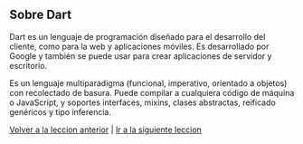 ## Sobre Dart



Dart es un lenguaje de programación diseñado para el desarrollo del cliente, como para la web y aplicaciones móviles. Es desarrollado por Google y también se puede usar para crear aplicaciones de servidor y escritorio.

Es un lenguaje multiparadigma (funcional, imperativo, orientado a objetos) con recolectado de basura.  Puede compilar a cualquiera código de máquina o JavaScript, y soportes interfaces, mixins, clases abstractas, reificado genéricos y tipo inferencia.

[Volver a la leccion anterior](./00_hello_world.md)  | [Ir a la siguiente leccion](./01_lenguaje.md}) 